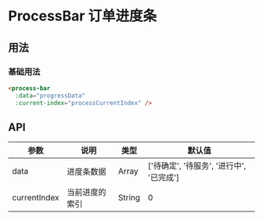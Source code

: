 # ProcessBar 订单进度条

## 用法

### 基础用法
```html
<process-bar 
  :data="progressData" 
  :current-index="processCurrentIndex" />
```

## API
参数|说明|类型|默认值
---|---|---|---
data|进度条数据|Array|['待确定', '待服务', '进行中', '已完成']
currentIndex|当前进度的索引|String|0
